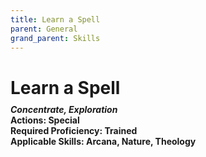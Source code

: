 ```yaml
---
title: Learn a Spell
parent: General
grand_parent: Skills
---
```


# Learn a Spell

<div style="margin-top:-10px;"></div>

#### *Concentrate, Exploration*<br>**Actions:** Special<br>**Required Proficiency:** Trained<br>**Applicable Skills:** Arcana, Nature, Theology
